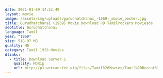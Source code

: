 ```yaml
---
date: 2021-01-09 14:53:49
layout: movie
image: /assets/img/uploads/gurudhatchanai_-1969-_movie_poster.jpg
title: Gurudhatchanai (1969) Movie Download HD Tamilrockers Moviesda
seotitle: Gurudhatchanai
language: Tamil
year: "1969"
size: 518.97 MB
quality: HD
category: Tamil 1958 Movies
dlinks:
  - title: Download Server 1
    quality: HDRip
    url: http://p1.wetransfer.vip/files/Tamil%20Movies/Tamil%20Recent%20Movies/Gurudhatchanai%20(1969)/Gurudhatchanai/Gurudhatchanai%20(1969)%20Single%20Part%20(640x360).mp4
---
```

